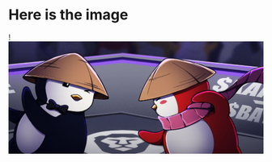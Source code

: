 # Here is the image
!![image.png](https://github.com/kish0rathva/obsidian_formatter/blob/main/images/image.png)


